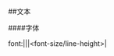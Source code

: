 ##文本

####字体

font:<font-style>|<font-variant>|<font-weight>|<font-size/line-height>|<font-family>

